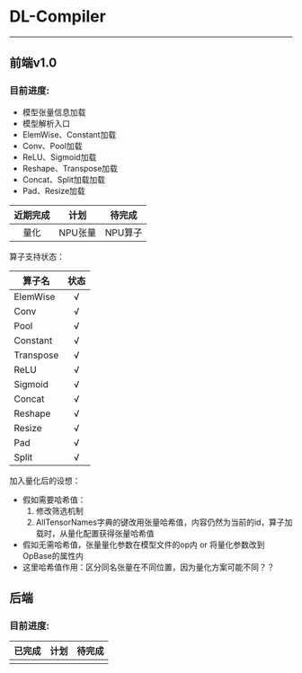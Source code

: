 # DL-Compiler
---
## 前端v1.0
### 目前进度:

- 模型张量信息加载
- 模型解析入口
- ElemWise、Constant加载
- Conv、Pool加载
- ReLU、Sigmoid加载
- Reshape、Transpose加载
- Concat、Split加载加载
- Pad、Resize加载

| 近期完成 |  计划   |  待完成  |
|:----:|:-----:|:-----:|
|  量化  | NPU张量 | NPU算子 |

算子支持状态：

| 算子名       |  状态  |
|-----------|:----:|
| ElemWise  |  √   |
| Conv      |  √   |
| Pool      |  √   |
| Constant  |  √   |
| Transpose |  √   |
| ReLU      |  √   |
| Sigmoid   |  √   |
| Concat    |  √   |
| Reshape   |  √   |
| Resize    |  √   |
| Pad       |  √   |
| Split     |  √   |

加入量化后的设想：
- 假如需要哈希值：
  1. 修改筛选机制
  2. AllTensorNames字典的键改用张量哈希值，内容仍然为当前的id，算子加载时，从量化配置获得张量哈希值
- 假如无需哈希值，张量量化参数在模型文件的op内 or 将量化参数改到OpBase的属性内
- 这里哈希值作用：区分同名张量在不同位置，因为量化方案可能不同？？


## 后端
### 目前进度:
|  已完成  |  计划  |  待完成  |
|:-----:|:----:|:-----:|
|       |      |       |